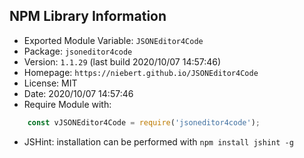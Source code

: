 ## NPM Library Information
* Exported Module Variable: `JSONEditor4Code`
* Package:  `jsoneditor4code`
* Version:  `1.1.29`   (last build 2020/10/07 14:57:46)
* Homepage: `https://niebert.github.io/JSONEditor4Code`
* License:  MIT
* Date:     2020/10/07 14:57:46
* Require Module with:
```javascript
    const vJSONEditor4Code = require('jsoneditor4code');
```
* JSHint: installation can be performed with `npm install jshint -g`
